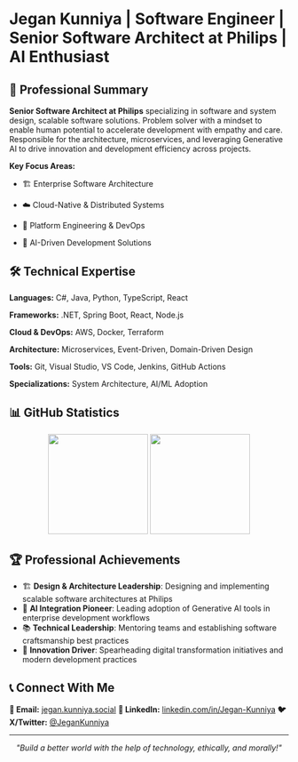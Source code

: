 # Jegan Kunniya | Software Engineer | Senior Software Architect at Philips | AI Enthusiast

## 🚀 Professional Summary

**Senior Software Architect at Philips** specializing in software and system design, scalable software solutions. Problem solver with a mindset to enable human potential to accelerate development with empathy and care. Responsible for the architecture, microservices, and leveraging Generative AI to drive innovation and development efficiency across projects.

**Key Focus Areas:**
- 🏗️ Enterprise Software Architecture

- ☁️ Cloud-Native & Distributed Systems

- 🔧 Platform Engineering & DevOps

- 🤖 AI-Driven Development Solutions


## 🛠️ Technical Expertise

**Languages:** C#, Java, Python, TypeScript, React

**Frameworks:** .NET, Spring Boot, React, Node.js

**Cloud & DevOps:** AWS, Docker, Terraform

**Architecture:** Microservices, Event-Driven, Domain-Driven Design

**Tools:** Git, Visual Studio, VS Code, Jenkins, GitHub Actions

**Specializations:** System Architecture, AI/ML Adoption


## 📊 GitHub Statistics

<div align="center">
  <img height="180em" src="https://github-readme-stats.vercel.app/api?username=Jegan-Kunniya&show_icons=true&theme=tokyonight&include_all_commits=true&count_private=true&hide_border=true"/>
  <img height="180em" src="https://github-readme-stats.vercel.app/api/top-langs/?username=Jegan-Kunniya&layout=compact&langs_count=8&theme=tokyonight&hide_border=true"/>
</div>

<!--
## 🎯 Featured Projects

<div align="center">

[![My Backstage App](https://github-readme-stats.vercel.app/api/pin/?username=Jegan-Kunniya&repo=my-backstage-app&theme=tokyonight&hide_border=true)](https://github.com/Jegan-Kunniya/my-backstage-app)
[![Knowledge Repository](https://github-readme-stats.vercel.app/api/pin/?username=Jegan-Kunniya&repo=Knowledge&theme=tokyonight&hide_border=true)](https://github.com/Jegan-Kunniya/Knowledge)

[![Ecommerce Platform](https://github-readme-stats.vercel.app/api/pin/?username=Jegan-Kunniya&repo=ecommerce&theme=tokyonight&hide_border=true)](https://github.com/Jegan-Kunniya/ecommerce)
[![Security Experiments](https://github-readme-stats.vercel.app/api/pin/?username=Jegan-Kunniya&repo=GHAS-Experiments&theme=tokyonight&hide_border=true)](https://github.com/Jegan-Kunniya/GHAS-Experiments)

</div>

---
-->
## 🏆 Professional Achievements

- 🏗️ **Design & Architecture Leadership**: Designing and implementing scalable software architectures at Philips
- 🤖 **AI Integration Pioneer**: Leading adoption of Generative AI tools in enterprise development workflows
- 📚 **Technical Leadership**: Mentoring teams and establishing software craftsmanship best practices
- 🚀 **Innovation Driver**: Spearheading digital transformation initiatives and modern development practices


## 📞 Connect With Me

**📧 Email:** [jegan.kunniya.social](mailto:jegan.kunniya.social@gmail.com)
**💼 LinkedIn:** [linkedin.com/in/Jegan-Kunniya](https://linkedin.com/in/Jegan-Kunniya-19616a20)
**🐦 X/Twitter:** [@JeganKunniya](https://x.com/JeganKunniya)

---

<div align="center">
  <i>"Build a better world with the help of technology, ethically, and morally!"</i>
</div>
